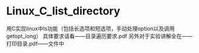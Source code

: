 # Linux_C_list_directory
用C实现linux中ls功能（包括长选项和短选项，手动处理option以及调用getopt_long）
具体要求请看——目录遍历要求.pdf
另外对于实验讲解全在——打印目录.pdf——文件中
